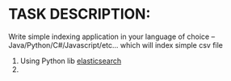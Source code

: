 # TASK DESCRIPTION:
Write simple indexing application in your language of choice – Java/Python/C#/Javascript/etc...
which will index simple csv file

1. Using Python lib <a href="https://elasticsearch-py.readthedocs.io/en/7.x/">elasticsearch</a>
2. 